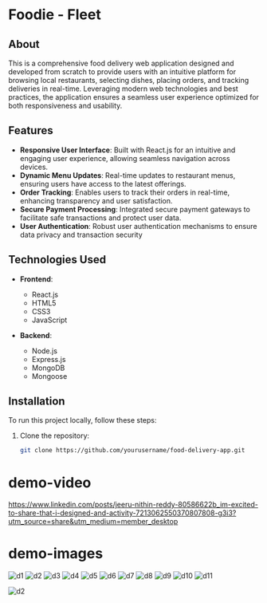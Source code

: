 # Foodie - Fleet

## About
This is a comprehensive food delivery web application designed and developed from scratch to provide users with an intuitive platform for browsing local restaurants, selecting dishes, placing orders, and tracking deliveries in real-time. Leveraging modern web technologies and best practices, the application ensures a seamless user experience optimized for both responsiveness and usability.

## Features
- **Responsive User Interface**: Built with React.js for an intuitive and engaging user experience, allowing seamless navigation across devices.
- **Dynamic Menu Updates**: Real-time updates to restaurant menus, ensuring users have access to the latest offerings.
- **Order Tracking**: Enables users to track their orders in real-time, enhancing transparency and user satisfaction.
- **Secure Payment Processing**: Integrated secure payment gateways to facilitate safe transactions and protect user data.
- **User Authentication**: Robust user authentication mechanisms to ensure data privacy and transaction security

## Technologies Used
- **Frontend**: 
  - React.js
  - HTML5
  - CSS3
  - JavaScript

- **Backend**: 
  - Node.js
  - Express.js
  - MongoDB
  - Mongoose

## Installation
To run this project locally, follow these steps:
1. Clone the repository:
   ```bash
   git clone https://github.com/yourusername/food-delivery-app.git

# demo-video
https://www.linkedin.com/posts/jeeru-nithin-reddy-80586622b_im-excited-to-share-that-i-designed-and-activity-7213062550370807808-g3i3?utm_source=share&utm_medium=member_desktop

# demo-images

![d1](https://github.com/JEERUNITHINREDDY/Foodie-Fleet/assets/120825825/05b3765f-b557-4602-af8a-7e164dcd80f9)
![d2](https://github.com/JEERUNITHINREDDY/Foodie-Fleet/assets/120825825/38b9f79e-5864-44af-9a0d-f6d8a368914f)
![d3](https://github.com/JEERUNITHINREDDY/Foodie-Fleet/assets/120825825/01881fe0-62d4-4082-9e99-856f28a5fe62)
![d4](https://github.com/JEERUNITHINREDDY/Foodie-Fleet/assets/120825825/e0edda7b-fa2f-4df4-94e9-24035b4690ee)
![d5](https://github.com/JEERUNITHINREDDY/Foodie-Fleet/assets/120825825/516c3ef6-8362-4605-a71d-1135d4a1122d)
![d6](https://github.com/JEERUNITHINREDDY/Foodie-Fleet/assets/120825825/effa20c6-6d24-4f9e-a5a7-619191a1affc)
![d7](https://github.com/JEERUNITHINREDDY/Foodie-Fleet/assets/120825825/8bd5ed67-8282-4df8-9459-fbc1d15e5d1d)
![d8](https://github.com/JEERUNITHINREDDY/Foodie-Fleet/assets/120825825/30d9f3ec-7ead-486b-b496-393e3dfef568)
![d9](https://github.com/JEERUNITHINREDDY/Foodie-Fleet/assets/120825825/249ff808-9882-4ecc-a443-a0d4b12f8073)
![d10](https://github.com/JEERUNITHINREDDY/Foodie-Fleet/assets/120825825/ff6c0678-934a-46dd-b3ea-8f4044a892eb)
![d11](https://github.com/JEERUNITHINREDDY/Foodie-Fleet/assets/120825825/bf05a1cb-1cf5-4500-b2d9-e86b44b36fd6)






![d2](https://github.com/JEERUNITHINREDDY/Foodie-Fleet/assets/120825825/4f7365a5-3761-4fb6-9e32-382efb5c26cf)
